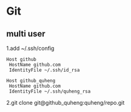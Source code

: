 # Git

## multi user

1.add ~/.ssh/config

```
Host github
 HostName github.com
 IdentityFile ~/.ssh/id_rsa

Host github_quheng
 HostName github.com
 IdentityFile ~/.ssh/quheng_rsa
```

2.git clone git@github_quheng:quheng/repo.git

